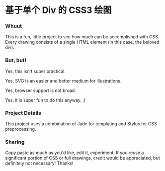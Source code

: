 基于单个 Div 的 CSS3 绘图
============

### Whuut

This is a fun, little project to see how much can be accomplished with CSS. Every drawing consists of a single HTML element (in this case, the beloved div).

### But, but!

Yes, this isn't super practical.

Yes, SVG is an easier and better medium for illustrations.

Yes, browser support is not broad.

Yes, it is super fun to do this anyway. ;)

### Project Details

This project uses a combination of Jade for templating and Stylus for CSS preprocessing.

### Sharing

Copy paste as much as you'd like, edit it, experiment. If you reuse a significant portion of CSS or full drawings, credit would be appreciated, but definitely not necessary! Thanks!
